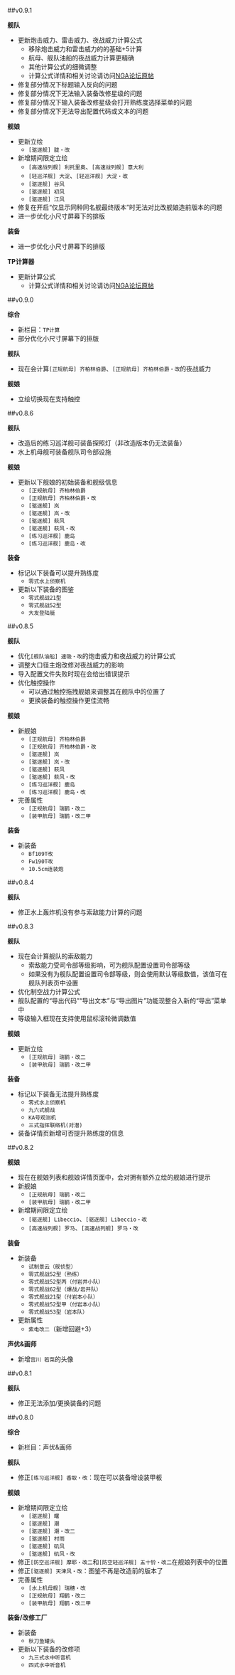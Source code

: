 ##v0.9.1

**舰队**

* 更新炮击威力、雷击威力、夜战威力计算公式
  * 移除炮击威力和雷击威力的的基础+5计算
  * 航母、舰队油船的夜战威力计算更精确
  * 其他计算公式的细微调整
  * 计算公式详情和相关讨论请访问[NGA论坛原帖](http://bbs.ngacn.cc/read.php?tid=8329592)
* 修复部分情况下标题输入反向的问题
* 修复部分情况下无法输入装备改修星级的问题
* 修复部分情况下输入装备改修星级会打开熟练度选择菜单的问题
* 修复部分情况下无法导出配置代码或文本的问题

**舰娘**

* 更新立绘
  * `[驱逐舰] 胧・改`
* 新增期间限定立绘
  * `[高速战列舰] 利托里奥`、`[高速战列舰] 意大利`
  * `[轻巡洋舰] 大淀`、`[轻巡洋舰] 大淀・改`
  * `[驱逐舰] 谷风`
  * `[驱逐舰] 初风`
  * `[驱逐舰] 江风`
* 修复在开启“仅显示同种同名舰最终版本”时无法对比改舰娘造前版本的问题
* 进一步优化小尺寸屏幕下的排版

**装备**

* 进一步优化小尺寸屏幕下的排版

**TP计算器**

* 更新计算公式
  * 计算公式详情和相关讨论请访问[NGA论坛原帖](http://bbs.ngacn.cc/read.php?tid=8741165)

##v0.9.0

**综合**

* 新栏目：`TP计算`
* 部分优化小尺寸屏幕下的排版

**舰队**

* 现在会计算`[正规航母] 齐柏林伯爵`、`[正规航母] 齐柏林伯爵・改`的夜战威力

**舰娘**

* 立绘切换现在支持触控

##v0.8.6

**舰队**

* 改造后的练习巡洋舰可装备探照灯（非改造版本仍无法装备）
* 水上机母舰可装备舰队司令部设施

**舰娘**

* 更新以下舰娘的初始装备和舰级信息
  * `[正规航母] 齐柏林伯爵`
  * `[正规航母] 齐柏林伯爵・改`
  * `[驱逐舰] 岚`
  * `[驱逐舰] 岚・改`
  * `[驱逐舰] 萩风`
  * `[驱逐舰] 萩风・改`
  * `[练习巡洋舰] 鹿岛`
  * `[练习巡洋舰] 鹿岛・改`

**装备**

* 标记以下装备可以提升熟练度
  * `零式水上侦察机`
* 更新以下装备的图鉴
  * `零式舰战21型`
  * `零式舰战52型`
  * `大发登陆艇`

##v0.8.5

**舰队**

* 优化`[舰队油船] 速吸・改`的炮击威力和夜战威力的计算公式
* 调整大口径主炮改修对夜战威力的影响
* 导入配置文件失败时现在会给出错误提示
* 优化触控操作
  * 可以通过触控拖拽舰娘来调整其在舰队中的位置了
  * 更换装备的触控操作更佳流畅

**舰娘**

* 新舰娘
  * `[正规航母] 齐柏林伯爵`
  * `[正规航母] 齐柏林伯爵・改`
  * `[驱逐舰] 岚`
  * `[驱逐舰] 岚・改`
  * `[驱逐舰] 萩风`
  * `[驱逐舰] 萩风・改`
  * `[练习巡洋舰] 鹿岛`
  * `[练习巡洋舰] 鹿岛・改`
* 完善属性
  * `[正规航母] 瑞鹤・改二`
  * `[装甲航母] 瑞鹤・改二甲`

**装备**

* 新装备
  * `Bf109T改`
  * `Fw190T改`
  * `10.5cm连装炮`

##v0.8.4

**舰队**

* 修正水上轰炸机没有参与索敌能力计算的问题

##v0.8.3

**舰队**

* 现在会计算舰队的索敌能力
  * 索敌能力受司令部等级影响，可为舰队配置设置司令部等级
  * 如果没有为舰队配置设置司令部等级，则会使用默认等级数值，该值可在舰队列表页中设置
* 优化制空战力计算公式
* 舰队配置的“导出代码”“导出文本”与“导出图片”功能现整合入新的“导出”菜单中
* 等级输入框现在支持使用鼠标滚轮微调数值

**舰娘**

* 更新立绘
  * `[正规航母] 瑞鹤・改二`
  * `[装甲航母] 瑞鹤・改二甲`

**装备**

* 标记以下装备无法提升熟练度
  * `零式水上侦察机`
  * `九六式舰战`
  * `KA号观测机`
  * `三式指挥联络机(对潜)`
* 装备详情页新增可否提升熟练度的信息

##v0.8.2

**舰娘**

* 现在在舰娘列表和舰娘详情页面中，会对拥有额外立绘的舰娘进行提示
* 新舰娘
  * `[正规航母] 瑞鹤・改二`
  * `[装甲航母] 瑞鹤・改二甲`
* 新增期间限定立绘
  * `[驱逐舰] Libeccio`、`[驱逐舰] Libeccio・改`
  * `[高速战列舰] 罗马`、`[高速战列舰] 罗马・改`

**装备**
* 新装备
  * `试制景云（舰侦型）`
  * `零式舰战52型（熟练）`
  * `零式舰战52型丙（付岩井小队）`
  * `零式舰战62型（爆战/岩井队）`
  * `零式舰战21型（付岩本小队）`
  * `零式舰战52型甲（付岩本小队）`
  * `零式舰战53型（岩本队）`
* 更新属性
  * `紫电改二`（新增回避+3）

**声优&画师**

* 新增`宫川 若菜`的头像

##v0.8.1

**舰队**

* 修正无法添加/更换装备的问题

##v0.8.0

**综合**

* 新栏目：声优&画师

**舰队**

* 修正`[练习巡洋舰] 香取・改`：现在可以装备增设装甲板

**舰娘**

* 新增期间限定立绘
  * `[驱逐舰] 曙`
  * `[驱逐舰] 潮`
  * `[驱逐舰] 潮・改二`
  * `[驱逐舰] 村雨`
  * `[驱逐舰] 矶风`
  * `[驱逐舰] 矶风・改`
* 修正`[防空巡洋舰] 摩耶・改二`和`[防空轻巡洋舰] 五十铃・改二`在舰娘列表中的位置
* 修正`[驱逐舰] 天津风・改`：图鉴不再是改造前的版本了
* 完善属性
  * `[水上机母舰] 瑞穗・改`
  * `[正规航母] 翔鹤・改二`
  * `[装甲航母] 翔鹤・改二甲`

**装备/改修工厂**

* 新装备
  * `秋刀鱼罐头`
* 更新以下装备的改修项
  * `九三式水中听音机`
  * `四式水中听音机`
